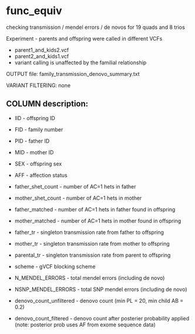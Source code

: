 # func_equiv

checking transmission / mendel errors / de novos for 19 quads and 8 trios

Experiment - parents and offspring were called in different VCFs
 - parent1_and_kids2.vcf
 - parent2_and_kids1.vcf
 - variant calling is unaffected by the familial relationship

OUTPUT file: family_transmission_denovo_summary.txt

VARIANT FILTERING: none

## COLUMN description:

 * IID - offspring ID
 * FID - family number
 * PID - father ID
 * MID - mother ID
 * SEX - offspring sex
 * AFF - affection status

 * father_shet_count - number of AC=1 hets in father
 * mother_shet_count - number of AC=1 hets in mother
 * father_matched - number of AC=1 hets in father found in offspring
 * mother_matched - number of AC=1 hets in mother found in offspring
 * father_tr - singleton transmission rate from father to offspring
 * mother_tr - singleton transmission rate from mother to offspring
 * parental_tr - singleton transmission rate from parent to offspring
 * scheme - gVCF blocking scheme
 * N_MENDEL_ERRORS - total mendel errors (including de novo)
 * NSNP_MENDEL_ERRORS - total SNP mendel errors (including de novo)
 * denovo_count_unfiltered - denovo count (min PL = 20, min child AB = 0.2)
 * denovo_count_filtered - denovo count after posterier probability applied (note: posterior prob uses AF from exome sequence data)


